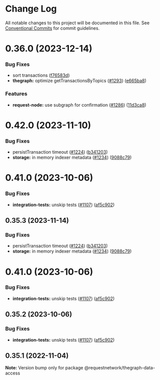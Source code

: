 # Change Log

All notable changes to this project will be documented in this file.
See [Conventional Commits](https://conventionalcommits.org) for commit guidelines.

# 0.36.0 (2023-12-14)

### Bug Fixes

- sort transactions ([f76583d](https://github.com/RequestNetwork/requestNetwork/commit/f76583dad29d0b82c7e858bbaa8de5d1ecbd3a3d))
- **thegraph:** optimize getTransactionsByTopics ([#1293](https://github.com/RequestNetwork/requestNetwork/issues/1293)) ([e665ba8](https://github.com/RequestNetwork/requestNetwork/commit/e665ba893840cf15ec0caf9d6bcb63172c911cd3))

### Features

- **request-node:** use subgraph for confirmation ([#1286](https://github.com/RequestNetwork/requestNetwork/issues/1286)) ([11d3ca8](https://github.com/RequestNetwork/requestNetwork/commit/11d3ca80901f00b06bdd1d782676a00a210d00f0))

# 0.42.0 (2023-11-10)

### Bug Fixes

- persistTransaction timeout ([#1224](https://github.com/RequestNetwork/requestNetwork/issues/1224)) ([b341203](https://github.com/RequestNetwork/requestNetwork/commit/b34120355df39b56859621148b7773c46673215f))
- **storage:** in memory indexer metadata ([#1234](https://github.com/RequestNetwork/requestNetwork/issues/1234)) ([9088c79](https://github.com/RequestNetwork/requestNetwork/commit/9088c793db4acb9afabcf1f0e3767f30927618bc))

# 0.41.0 (2023-10-06)

### Bug Fixes

- **integration-tests:** unskip tests ([#1107](https://github.com/RequestNetwork/requestNetwork/issues/1107)) ([af5c902](https://github.com/RequestNetwork/requestNetwork/commit/af5c90292376a4c841d621e22b12c38d2c61efb6))

## 0.35.3 (2023-11-14)

### Bug Fixes

- persistTransaction timeout ([#1224](https://github.com/RequestNetwork/requestNetwork/issues/1224)) ([b341203](https://github.com/RequestNetwork/requestNetwork/commit/b34120355df39b56859621148b7773c46673215f))
- **storage:** in memory indexer metadata ([#1234](https://github.com/RequestNetwork/requestNetwork/issues/1234)) ([9088c79](https://github.com/RequestNetwork/requestNetwork/commit/9088c793db4acb9afabcf1f0e3767f30927618bc))

# 0.41.0 (2023-10-06)

### Bug Fixes

- **integration-tests:** unskip tests ([#1107](https://github.com/RequestNetwork/requestNetwork/issues/1107)) ([af5c902](https://github.com/RequestNetwork/requestNetwork/commit/af5c90292376a4c841d621e22b12c38d2c61efb6))

## 0.35.2 (2023-10-06)

### Bug Fixes

- **integration-tests:** unskip tests ([#1107](https://github.com/RequestNetwork/requestNetwork/issues/1107)) ([af5c902](https://github.com/RequestNetwork/requestNetwork/commit/af5c90292376a4c841d621e22b12c38d2c61efb6))

## 0.35.1 (2022-11-04)

**Note:** Version bump only for package @requestnetwork/thegraph-data-access
